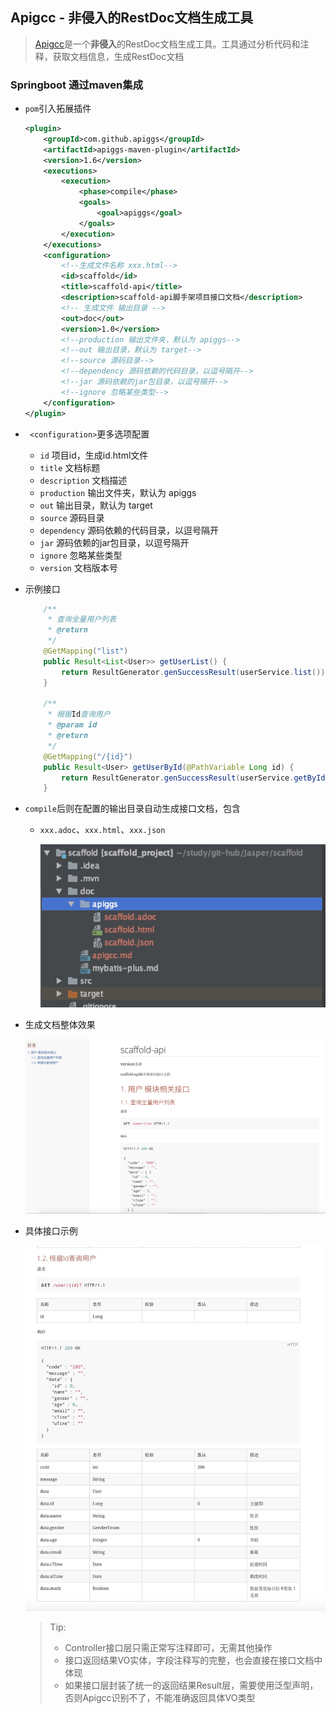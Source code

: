 ## Apigcc - 非侵入的RestDoc文档生成工具

> [Apigcc](https://github.com/apigcc/apigcc)是一个**非侵入**的RestDoc文档生成工具。工具通过分析代码和注释，获取文档信息，生成RestDoc文档

### Springboot 通过maven集成

- `pom`引入拓展插件

  ```xml
  <plugin>
      <groupId>com.github.apiggs</groupId>
      <artifactId>apiggs-maven-plugin</artifactId>
      <version>1.6</version>
      <executions>
          <execution>
              <phase>compile</phase>
              <goals>
                  <goal>apiggs</goal>
              </goals>
          </execution>
      </executions>
      <configuration>
          <!--生成文件名称 xxx.html-->
          <id>scaffold</id>
          <title>scaffold-api</title>
          <description>scaffold-api脚手架项目接口文档</description>
          <!-- 生成文件 输出目录 -->
          <out>doc</out>
          <version>1.0</version>
          <!--production 输出文件夹，默认为 apiggs-->
          <!--out 输出目录，默认为 target-->
          <!--source 源码目录-->
          <!--dependency 源码依赖的代码目录，以逗号隔开-->
          <!--jar 源码依赖的jar包目录，以逗号隔开-->
          <!--ignore 忽略某些类型-->
      </configuration>
  </plugin>
  ```

- ` <configuration>`更多选项配置

  - `id` 项目id，生成id.html文件
  - `title` 文档标题
  - `description` 文档描述
  - `production` 输出文件夹，默认为 apiggs
  - `out` 输出目录，默认为 target
  - `source` 源码目录
  - `dependency` 源码依赖的代码目录，以逗号隔开
  - `jar` 源码依赖的jar包目录，以逗号隔开
  - `ignore` 忽略某些类型
  - `version` 文档版本号

- 示例接口

  ```java
      /**
       * 查询全量用户列表
       * @return
       */
      @GetMapping("list")
      public Result<List<User>> getUserList() {
          return ResultGenerator.genSuccessResult(userService.list());
      }
  
      /**
       * 根据Id查询用户
       * @param id
       * @return
       */
      @GetMapping("/{id}")
      public Result<User> getUserById(@PathVariable Long id) {
          return ResultGenerator.genSuccessResult(userService.getById(id));
      }
  ```

- `compile`后则在配置的输出目录自动生成接口文档，包含

  - `xxx.adoc`、`xxx.html`、`xxx.json`

    ![image-20200703182620356](img.assets/image-20200703182620356.png)

- 生成文档整体效果

  ![image-20200703182939292](img.assets/image-20200703182939292.png)

- 具体接口示例

  ![image-20200703183037855](img.assets/image-20200703183037855.png)

  > Tip: 
  >
  > - Controller接口层只需正常写注释即可，无需其他操作
  > - 接口返回结果VO实体，字段注释写的完整，也会直接在接口文档中体现
  > - 如果接口层封装了统一的返回结果Result层，需要使用泛型声明，否则Apigcc识别不了，不能准确返回具体VO类型
